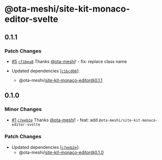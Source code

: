 # @ota-meshi/site-kit-monaco-editor-svelte

## 0.1.1

### Patch Changes

- [#5](https://github.com/ota-meshi/site-kit/pull/5) [`cf1bea8`](https://github.com/ota-meshi/site-kit/commit/cf1bea8d61fcc1ee0dc4b0ff8409a52ec0881785) Thanks [@ota-meshi](https://github.com/ota-meshi)! - fix: replace class name

- Updated dependencies [[`c1bcd08`](https://github.com/ota-meshi/site-kit/commit/c1bcd08d31bbc4b9ac5abeb837038e363e425d1c)]:
  - @ota-meshi/site-kit-monaco-editor@0.1.1

## 0.1.0

### Minor Changes

- [#1](https://github.com/ota-meshi/site-kit/pull/1) [`c7eeb2e`](https://github.com/ota-meshi/site-kit/commit/c7eeb2e2738d1c28b17624d3cd8551b25c56ee1d) Thanks [@ota-meshi](https://github.com/ota-meshi)! - feat: add `@ota-meshi/site-kit-monaco-editor-svelte`

### Patch Changes

- Updated dependencies [[`c7eeb2e`](https://github.com/ota-meshi/site-kit/commit/c7eeb2e2738d1c28b17624d3cd8551b25c56ee1d)]:
  - @ota-meshi/site-kit-monaco-editor@0.1.0
